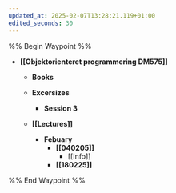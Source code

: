 ```yaml
---
updated_at: 2025-02-07T13:28:21.119+01:00
edited_seconds: 30
---
```

%% Begin Waypoint %%
- **[[Objektorienteret programmering DM575]]**
	- **Books**

	- **Excersizes**
		- **Session 3**

	- **[[Lectures]]**
		- **Febuary**
			- **[[040205]]**
				- [[Info]]
			- **[[180225]]**


%% End Waypoint %%